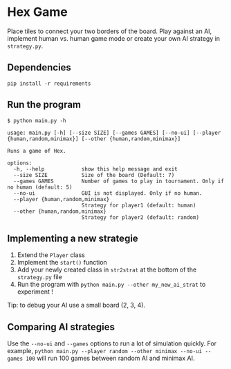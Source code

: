 # Hex Game

Place tiles to connect your two borders of the board. Play against an AI, implement human vs. human game mode or create your own AI strategy in `strategy.py`.

## Dependencies

`pip install -r requirements`


## Run the program

```
$ python main.py -h

usage: main.py [-h] [--size SIZE] [--games GAMES] [--no-ui] [--player {human,random,minimax}] [--other {human,random,minimax}]

Runs a game of Hex.

options:
  -h, --help            show this help message and exit
  --size SIZE           Size of the board (Default: 7)
  --games GAMES         Number of games to play in tournament. Only if no human (default: 5)
  --no-ui               GUI is not displayed. Only if no human.
  --player {human,random,minimax}
                        Strategy for player1 (default: human)
  --other {human,random,minimax}
                        Strategy for player2 (default: random)
```

## Implementing a new strategie

1. Extend the `Player` class
2. Implement the `start()` function
3. Add your newly created class in `str2strat` at the bottom of the `strategy.py` file
4. Run the program with `python main.py --other my_new_ai_strat` to experiment !

Tip: to debug your AI use a small board (2, 3, 4).

## Comparing AI strategies

Use the `--no-ui` and `--games` options to run a lot of simulation quickly.
For example, `python main.py --player random --other minimax --no-ui -- games 100` will run 100 games between random AI and minimax AI.
